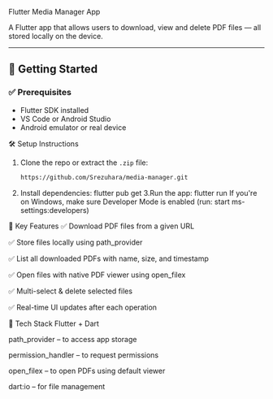 Flutter Media Manager App

A Flutter app that allows users to download, view and delete PDF files — all stored locally on the device.

---

## 🚀 Getting Started

### ✅ Prerequisites
- Flutter SDK installed
- VS Code or Android Studio
- Android emulator or real device

🛠 Setup Instructions

1. Clone the repo or extract the `.zip` file:
   ```bash
   https://github.com/Srezuhara/media-manager.git

2. Install dependencies:
flutter pub get
3.Run the app:
flutter run
If you're on Windows, make sure Developer Mode is enabled (run: start ms-settings:developers)


🔑 Key Features
✅ Download PDF files from a given URL

✅ Store files locally using path_provider

✅ List all downloaded PDFs with name, size, and timestamp

✅ Open files with native PDF viewer using open_filex

✅ Multi-select & delete selected files

✅ Real-time UI updates after each operation

🧱 Tech Stack
Flutter + Dart

path_provider – to access app storage

permission_handler – to request permissions

open_filex – to open PDFs using default viewer

dart:io – for file management
